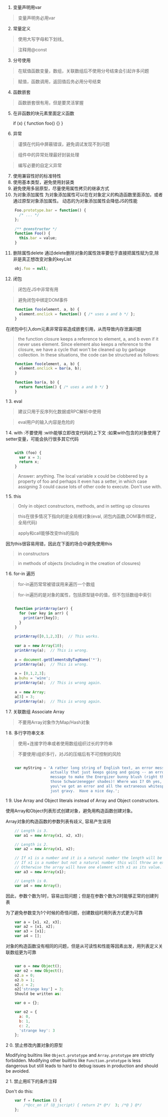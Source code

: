 1. 变量声明用var

> 变量声明务必用var

2. 常量定义

> 使用大写字母和下划线_

> 注释用@const

3. 分号使用

> 在赋值函数变量，数组，关联数组后不使用分号结束会引起许多问题

> 赋值，函数调用，返回值后务必用分号结束

4. 函数嵌套

> 函数嵌套很有用，但是要灵活掌握

5. 在非函数的块元素里面定义函数

    if (x) {
      function foo() {}
    }

6. 异常

> 谨慎在代码中屏蔽错误，避免调试发现不到问题

> 组件中的异常处理最好封装处理

> 编写必要的自定义异常

7. 使用兼容性好的标准特性
8. 使用基本类型，避免使用封装类
9. 避免使用多层原型，尽量使用属性拷贝的继承方式
10. 为对象添加属性
    为对象添加属性可以在在对象定义的构造函数里面添加，或者通过原型对象添加属性。
    动态的为对象添加属性会降低JS的性能

```js
    Foo.prototype.bar = function() {
      /* ... */
    };
    
    /** @constructor */
    function Foo() {
      this.bar = value;
    }
```

11. 删除属性delete
   通过delete删除对象的属性效率要低于直接把属性赋为空,除非是真正想改变对象的keyList

```js
    obj.foo = null;
```

12. 闭包

> 闭包在JS中非常有用

> 避免闭包中绑定DOM事件

```js
    function foo(element, a, b) {
      element.onclick = function() { /* uses a and b */ };
    }
```

在闭包中引入dom元素非常容易造成嵌套引用，从而导致内存泄漏问题

>the function closure keeps a reference to element, a, and b even if it never uses element. Since element also keeps a reference to the closure, we have a cycle that won't be cleaned up by garbage collection. In these situations, the code can be structured as follows:

```js
    function foo(element, a, b) {
      element.onclick = bar(a, b);
    }
    
    function bar(a, b) {
      return function() { /* uses a and b */ }
    }
```

1 3. eval

> 建议只用于反序列化数据或RPC解析中使用

> eval用户的输入内容是危险的

1 4. with
:不要使用
:with能够立即改变代码的上下文
:如果with包含的对象使用了 setter变量，可能会执行很多其它代码

```js

    with (foo) {
      var x = 3;
      return x;
    }
```

> Answer: anything. The local variable x could be clobbered by a property of foo and perhaps it even has a setter, in which case assigning 3 could cause lots of other code to execute. Don't use with.

1 5. this

> Only in object constructors, methods, and in setting up closures

> this在很多情况下指向的是全局根对象(eval, 闭包内函数,DOM事件绑定，全局代码)

> apply和call能够改变this的指向

因为this很容易用错，因此在下面的场合中避免使用this


> in constructors

> in methods of objects (including in the creation of closures)

1 6. for-in 遍历

> for-in遍历常常被错误用来遍历一个数组

> for-in遍历的是对象的属性，包括原型链中的值，但不包括数组中索引


```js

    function printArray(arr) {
      for (var key in arr) {
        print(arr[key]);
      }
    }
    
    printArray([0,1,2,3]);  // This works.
    
    var a = new Array(10);
    printArray(a);  // This is wrong.
    
    a = document.getElementsByTagName('*');
    printArray(a);  // This is wrong.
    
    a = [0,1,2,3];
    a.buhu = 'wine';
    printArray(a);  // This is wrong again.
    
    a = new Array;
    a[3] = 3;
    printArray(a);  // This is wrong again.
```


1 7. 关联数组 Associate Array


> 不要用Array对象作为Map/Hash对象

1 8. 多行字符串文本

> 使用+连接字符串或者使用数组组织过长的字符串

> 不要使用\组织多行，对JS的压缩后有不可控制的风险

```js

    var myString = 'A rather long string of English text, an error message \
                    actually that just keeps going and going -- an error \
                    message to make the Energizer bunny blush (right through \
                    those Schwarzenegger shades)! Where was I? Oh yes, \
                    you\'ve got an error and all the extraneous whitespace is \
                    just gravy.  Have a nice day.';

```

1 9. Use Array and Object literals instead of Array and Object constructors.

使用Array和Object列表形式创建对象，避免用构造函数创建对象。

Array对象的构造函数的参数列表有歧义, 容易产生误用

```js
    // Length is 3.
    var a1 = new Array(x1, x2, x3);

    // Length is 2.
    var a2 = new Array(x1, x2);

    // If x1 is a number and it is a natural number the length will be x1.
    // If x1 is a number but not a natural number this will throw an exception.
    // Otherwise the array will have one element with x1 as its value.
    var a3 = new Array(x1);

    // Length is 0.
    var a4 = new Array();
```

因此，参数个数为1时，容易出现问题；但是在参数个数为2时能够正常的创建列表

为了避免参数变为1个时候的奇怪问题，创建数组时用列表方式更为可靠

```js
    var a = [x1, x2, x3];
    var a2 = [x1, x2];
    var a3 = [x1];
    var a4 = [];
```


对象的构造函数没有相同的问题，但是从可读性和性能等因素出发，用列表定义关联数组更为可靠

```js

    var o = new Object();
    var o2 = new Object();
    o2.a = 0;
    o2.b = 1;
    o2.c = 2;
    o2['strange key'] = 3;
    Should be written as:

    var o = {};

    var o2 = {
      a: 0,
      b: 1,
      c: 2,
      'strange key': 3
    };
```

2 0. 禁止修改内置对象的原型

Modifying builtins like `Object.prototype` and `Array.prototype` are strictly forbidden. Modifying other builtins like `Function.prototype` is less dangerous but still leads to hard to debug issues in production and should be avoided.


2 1. 禁止用IE下的条件注释

Don't do this:

```js
    var f = function () {
        /*@cc_on if (@_jscript) { return 2* @*/  3; /*@ } @*/
    };
```
